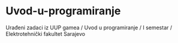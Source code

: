 # Uvod-u-programiranje
Urađeni zadaci iz UUP gamea / Uvod u programiranje / I semestar / Elektrotehnički fakultet Sarajevo
